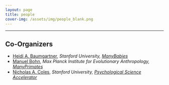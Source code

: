 ```yaml
---
layout: page
title: people
cover-img: /assets/img/people_blank.png
---
```



***

## Co-Organizers
* [Heidi A. Baumgartner](https://profiles.stanford.edu/heidi-baumgartner), *Stanford University, [ManyBabies](https://manybabies.github.io)*
* [Manuel Bohn](https://manuelbohn.github.io), *Max Planck Institute for Evolutionary Anthropology, [ManyPrimates](https://manyprimates.github.io)*
* [Nicholas A. Coles](https://hai.stanford.edu/people/nicholas-coles), *Stanford University, [Psychological Science Accelerator](https://psysciacc.org)*




